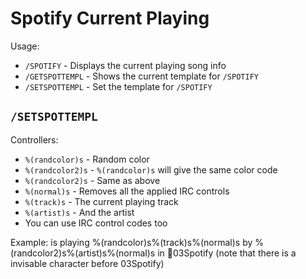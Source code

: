 Spotify Current Playing
=======================

Usage:
 * `/SPOTIFY` - Displays the current playing song info
 * `/GETSPOTTEMPL` - Shows the current template for `/SPOTIFY`
 * `/SETSPOTTEMPL` - Set the template for `/SPOTIFY`
 
`/SETSPOTTEMPL`
---------------

Controllers:
 * `%(randcolor)s` - Random color
 * `%(randcolor2)s` - `%(randcolor)s` will give the same color code
 * `%(randcolor2)s` - Same as above
 * `%(normal)s` - Removes all the applied IRC controls
 * `%(track)s` - The current playing track
 * `%(artist)s` - And the artist
 * You can use IRC control codes too
 
 Example: is playing %(randcolor)s%(track)s%(normal)s by %(randcolor2)s%(artist)s%(normal)s in 03Spotify
 (note that there is a invisable character before 03Spotify)
